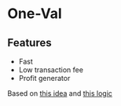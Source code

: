# One-Val

## Features
- Fast
- Low transaction fee
- Profit generator

Based on [this idea](https://chatgpt.com/canvas/shared/67fa3b2e392c8191831400ea7591c4f1) and [this logic](https://drive.google.com/file/d/10GzY9u-b6Y9Vi7VdVlZxZYOkSssJKWgD/view?usp=drivesdk)
